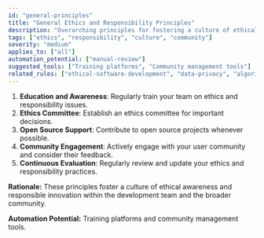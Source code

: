 ```yaml
---
id: "general-principles"
title: "General Ethics and Responsibility Principles"
description: "Overarching principles for fostering a culture of ethical awareness and responsible innovation within the development team and community."
tags: ["ethics", "responsibility", "culture", "community"]
severity: "medium"
applies_to: ["all"]
automation_potential: ["manual-review"]
suggested_tools: ["Training platforms", "Community management tools"]
related_rules: ["ethical-software-development", "data-privacy", "algorithmic-bias", "sustainable-software-development"]
---
```


1.  **Education and Awareness**: Regularly train your team on ethics and responsibility issues.
2.  **Ethics Committee**: Establish an ethics committee for important decisions.
3.  **Open Source Support**: Contribute to open source projects whenever possible.
4.  **Community Engagement**: Actively engage with your user community and consider their feedback.
5.  **Continuous Evaluation**: Regularly review and update your ethics and responsibility practices.

**Rationale:** These principles foster a culture of ethical awareness and responsible innovation within the development team and the broader community.

**Automation Potential:** Training platforms and community management tools.
